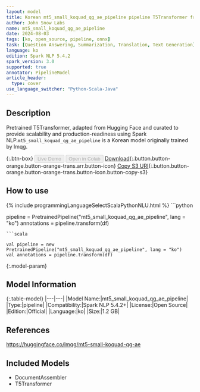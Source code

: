```yaml
---
layout: model
title: Korean mt5_small_koquad_qg_ae_pipeline pipeline T5Transformer from lmqg
author: John Snow Labs
name: mt5_small_koquad_qg_ae_pipeline
date: 2024-08-03
tags: [ko, open_source, pipeline, onnx]
task: [Question Answering, Summarization, Translation, Text Generation]
language: ko
edition: Spark NLP 5.4.2
spark_version: 3.0
supported: true
annotator: PipelineModel
article_header:
  type: cover
use_language_switcher: "Python-Scala-Java"
---
```


## Description

Pretrained T5Transformer, adapted from Hugging Face and curated to provide scalability and production-readiness using Spark NLP.`mt5_small_koquad_qg_ae_pipeline` is a Korean model originally trained by lmqg.

{:.btn-box}
<button class="button button-orange" disabled>Live Demo</button>
<button class="button button-orange" disabled>Open in Colab</button>
[Download](https://s3.amazonaws.com/auxdata.johnsnowlabs.com/public/models/mt5_small_koquad_qg_ae_pipeline_ko_5.4.2_3.0_1722681562518.zip){:.button.button-orange.button-orange-trans.arr.button-icon}
[Copy S3 URI](s3://auxdata.johnsnowlabs.com/public/models/mt5_small_koquad_qg_ae_pipeline_ko_5.4.2_3.0_1722681562518.zip){:.button.button-orange.button-orange-trans.button-icon.button-copy-s3}

## How to use



<div class="tabs-box" markdown="1">
{% include programmingLanguageSelectScalaPythonNLU.html %}
```python

pipeline = PretrainedPipeline("mt5_small_koquad_qg_ae_pipeline", lang = "ko")
annotations =  pipeline.transform(df)   

```
```scala

val pipeline = new PretrainedPipeline("mt5_small_koquad_qg_ae_pipeline", lang = "ko")
val annotations = pipeline.transform(df)

```
</div>

{:.model-param}
## Model Information

{:.table-model}
|---|---|
|Model Name:|mt5_small_koquad_qg_ae_pipeline|
|Type:|pipeline|
|Compatibility:|Spark NLP 5.4.2+|
|License:|Open Source|
|Edition:|Official|
|Language:|ko|
|Size:|1.2 GB|

## References

https://huggingface.co/lmqg/mt5-small-koquad-qg-ae

## Included Models

- DocumentAssembler
- T5Transformer